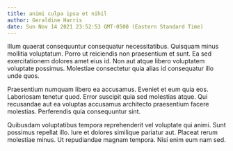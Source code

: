 ```yaml
---
title: animi culpa ipsa et nihil
author: Geraldine Harris
date: Sun Nov 14 2021 23:52:53 GMT-0500 (Eastern Standard Time)
---
```

Illum quaerat consequuntur consequatur necessitatibus. Quisquam minus mollitia voluptatum. Porro ut reiciendis non praesentium et sunt. Ea sed exercitationem dolores amet eius id. Non aut atque libero voluptatem voluptate possimus. Molestiae consectetur quia alias id consequatur illo unde quos.

 Praesentium numquam libero ea accusamus. Eveniet et eum quia eos. Laboriosam tenetur quod. Error suscipit quia sed molestias atque. Qui recusandae aut ea voluptas accusamus architecto praesentium facere molestias. Perferendis quia consequuntur sint.

 Quibusdam voluptatibus tempora reprehenderit vel voluptate qui animi. Sunt possimus repellat illo. Iure et dolores similique pariatur aut. Placeat rerum molestiae minus. Ut repudiandae magnam tempora. Nisi enim eum nam sed.